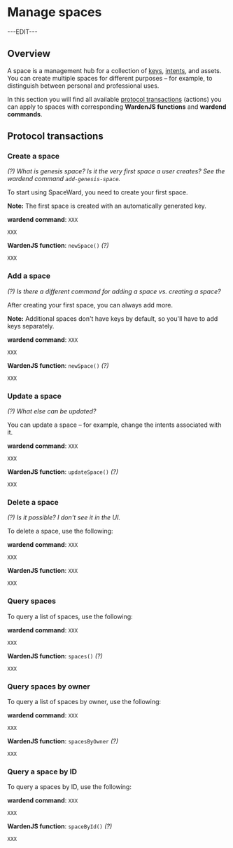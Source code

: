 ﻿---
sidebar_position: 2
---

# Manage spaces

---EDIT---

## Overview

A space is a management hub for a collection of [keys](manage-keys), [intents](manage-intents), and assets. You can create multiple spaces for different purposes – for example, to distinguish between personal and professional uses.

In this section you will find all available [protocol transactions](protocol-transactions) (actions) you can apply to spaces with corresponding **WardenJS functions** and **wardend commands**.

## Protocol transactions

### Create a space

*(?) What is genesis space? Is it the very first space a user creates? See the wardend command `add-genesis-space`.*

To start using SpaceWard, you need to create your first space.

**Note:** The first space is created with an automatically generated key.

**wardend command**: `XXX`

```
XXX
```

**WardenJS function**: `newSpace()` *(?)*

```
XXX
```

### Add a space

*(?) Is there a different command for adding a space vs. creating a space?*

After creating your first space, you can always add more.

**Note:** Additional spaces don't have keys by default, so you'll have to add keys separately.

**wardend command**: `XXX`

```
XXX
```

**WardenJS function**:  `newSpace()` *(?)*

```
XXX
```

### Update a space

*(?) What else can be updated?*

You can update a space – for example, change the intents associated with it.

**wardend command**: `XXX`

```
XXX
```

**WardenJS function**: `updateSpace()` *(?)*

```
XXX
```

### Delete a space

*(?) Is it possible? I don't see it in the UI.*

To delete a space, use the following:

**wardend command**: `XXX`

```
XXX
```

**WardenJS function**: `XXX`

```
XXX
```

### Query spaces

To query a list of spaces, use the following:

**wardend command**: `XXX`

```
XXX
```

**WardenJS function**: `spaces()` *(?)*

```
XXX
```

### Query spaces by owner

To query a list of spaces by owner, use the following:

**wardend command**: `XXX`

```
XXX
```

**WardenJS function**: `spacesByOwner` *(?)*

```
XXX
```

### Query a space by ID

To query a spaces by ID, use the following:

**wardend command**: `XXX`

```
XXX
```

**WardenJS function**: `spaceById()` *(?)*

```
XXX
```